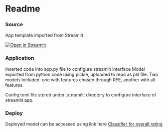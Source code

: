 # Readme

### Source

App template imported from Streamlit

[![Open in Streamlit](https://static.streamlit.io/badges/streamlit_badge_black_white.svg)](https://blank-app-template.streamlit.app/)

### Application

Inserted code into app.py file to configure streamlit interface
Model exported from python code using pickle, uploaded to repo as pkl file. 
Two models included: one with features chosen through RFE, another with all features. 

Config.toml file stored under .streamlit directory to configure interface of streamlit app. 

### Deploy

Deployed model can be accessed using link here
<a href="https://review-predictor.streamlit.app/" target="_blank">Classifier for overall rating</a>

